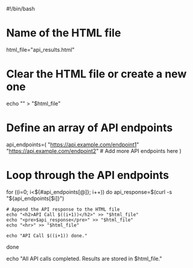 #!/bin/bash

# Name of the HTML file
html_file="api_results.html"

# Clear the HTML file or create a new one
echo "" > "$html_file"

# Define an array of API endpoints
api_endpoints=(
    "https://api.example.com/endpoint1"
    "https://api.example.com/endpoint2"
    # Add more API endpoints here
)

# Loop through the API endpoints
for ((i=0; i<${#api_endpoints[@]}; i++))
do
    api_response=$(curl -s "${api_endpoints[$i]}")

    # Append the API response to the HTML file
    echo "<h2>API Call $((i+1))</h2>" >> "$html_file"
    echo "<pre>$api_response</pre>" >> "$html_file"
    echo "<hr>" >> "$html_file"

    echo "API Call $((i+1)) done."
done

echo "All API calls completed. Results are stored in $html_file."